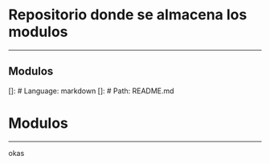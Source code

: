 # Repositorio donde se almacena los modulos
________________________________________________________________________

## Modulos

[]: # Language: markdown
[]: # Path: README.md  
# Modulos
________________________________________________________________________

okas